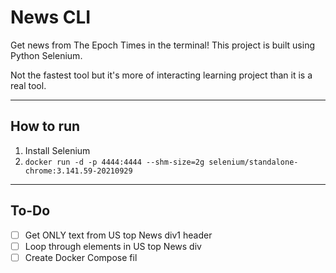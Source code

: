 # News CLI

Get news from The Epoch Times in the terminal! This project is built using Python Selenium.

Not the fastest tool but it's more of interacting learning project than it is a real tool.

---

## How to run

1. Install Selenium 
2. `docker run -d -p 4444:4444 --shm-size=2g selenium/standalone-chrome:3.141.59-20210929`

---

## To-Do

- [ ] Get ONLY text from US top News div1 header
- [ ] Loop through elements in US top News div
- [ ] Create Docker Compose fil
